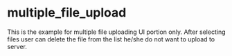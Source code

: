 # multiple_file_upload
This is the example for multiple file uploading UI portion only. After selecting files user can delete the file from the list he/she do not want to upload to server.
